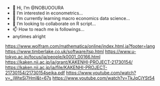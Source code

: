 - 👋 Hi, I’m @NOBUOOURA
- 👀 I’m interested in econometrics...
- 🌱 I’m currently learning macro economics data science...
- 💞️ I’m looking to collaborate on R script...
- 📫 How to reach me is followings...
- anytimes alright

<!---
NOBUOOURA/NOBUOOURA is a data scientist✨ special officer of YNU✨ repository because its `README.md` (this file) appears on your GitHub profile.
You can click the Preview link to take a look at your changes.
--->


https://www.wolfram.com/mathematica/online/index.html.ja?footer=lang
https://www.timberlake.co.uk/software/tsp.html
https://www.u-tokyo.ac.jp/focus/ja/people/k0001_00166.html
https://kaken.nii.ac.jp/ja/grant/KAKENHI-PROJECT-21730154/
https://kaken.nii.ac.jp/ja/file/KAKENHI-PROJECT-21730154/21730154seika.pdf
https://www.youtube.com/watch?v=_jWteSj7HmI&t=67s
https://www.youtube.com/watch?v=TkJqCjYSt54







